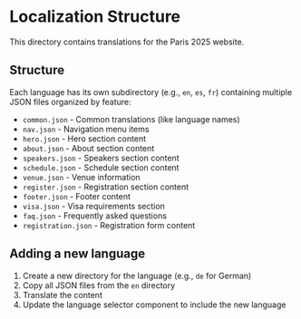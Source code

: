 
# Localization Structure

This directory contains translations for the Paris 2025 website.

## Structure

Each language has its own subdirectory (e.g., `en`, `es`, `fr`) containing multiple JSON files organized by feature:

- `common.json` - Common translations (like language names)
- `nav.json` - Navigation menu items
- `hero.json` - Hero section content
- `about.json` - About section content
- `speakers.json` - Speakers section content
- `schedule.json` - Schedule section content
- `venue.json` - Venue information
- `register.json` - Registration section content
- `footer.json` - Footer content
- `visa.json` - Visa requirements section
- `faq.json` - Frequently asked questions
- `registration.json` - Registration form content

## Adding a new language

1. Create a new directory for the language (e.g., `de` for German)
2. Copy all JSON files from the `en` directory
3. Translate the content
4. Update the language selector component to include the new language
